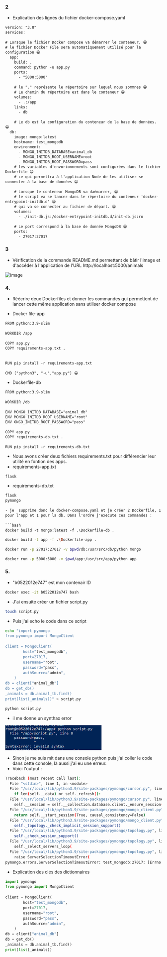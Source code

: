 ### 2

- Explication des lignes du fichier docker-compose.yaml

```
version: "3.8"
services:

# Lorsque le fichier Docker compose va démarrer le conteneur, 😀
# le fichier Docker File sera automatiquement utilisé pour la configuration 😀
  app:
    build: .
    command: python -u app.py
    ports:
      - "5000:5000"
      
    # le "." représente le répertoire sur lequel nous sommnes 😀
    # Le chemin du répertoire est dans le conteneur 😀
    volumes:
      - .:/app
    links:
      - db
    
    # Le db est la configuration du conteneur de la base de données. 😀
  db:
    image: mongo:latest 
    hostname: test_mongodb 
    environment:
      - MONGO_INITDB_DATABASE=animal_db
      - MONGO_INITDB_ROOT_USERNAME=root
      - MONGO_INITDB_ROOT_PASSWORD=pass
    # les variables d'envorionnements sont configurées dans le fichier Dockerfile 😀
    # ce qui permettra à l'application Node de les utiliser se connecter à la base de données 😀

    # Lorsque le conteneur MongoDB va daémarrer, 😀
    # le script va se lancer dans le répertoire du conteneur 'docker-entrypoint-initdb.d' 😀
    # qui va se connecter au fichier de départ. 😀
    volumes:
      - ./init-db.js:/docker-entrypoint-initdb.d/init-db.js:ro

    # Le port correspond à la base de donnée MongoDB 😀
    ports: 
      - 27017:27017
```
### 3

- Vérification de la commande README.md permettant de bâtir l'image et d'accéder à l'application de l'URL http://localhost:5000/animals

![image](https://github.com/Sombra26/docker-1-project-part-2/assets/108517832/8c06855f-97c5-4531-9440-342658e0a1e4)

### 4.
- Réécrire deux Dockerfiles et donner les commandes qui permettent de lancer cette même application sans utiliser docker compose

- Docker file-app

```
FROM python:3.9-slim

WORKDIR /app

COPY app.py .
COPY requirements-app.txt .


RUN pip install -r requirements-app.txt

CMD ["python3", "-u","app.py"] 😀
```
- Dockerfile-db

```
FROM python:3.9-slim

WORKDIR /db

ENV MONGO_INITDB_DATABASE="animal_db"
ENV MONGO_INITDB_ROOT_USERNAME="root"
ENV ONGO_INITDB_ROOT_PASSWORD="pass"

COPY app.py .
COPY requirements-db.txt .

RUN pip install -r requirements-db.txt
```
- Nous avons créer deux fichiers requirements.txt pour différencier leur utilité en fontion des apps.
- requirements-app.txt
```
flask
```

- requirements-db.txt
```
flask
pymongo

- je  supprime donc le docker-compose.yaml et je créer 2 Dockerfile, 1 pour l'app et 1 pour la db. Dans l'ordre j'execute ces commandes :

```bash
docker build -t mongo:latest -f .\Dockerfile-db .
```

```bash
docker build -t app -f .\Dockerfile-app .
```

```bash
docker run -p 27017:27017 -v $pwd/db:/usr/src/db/python mongo
```

```bash
docker run -p 5000:5000 -v $pwd/app:/usr/src/app/python app
```

### 5.

- "b0522012e747" est mon contenair ID

```bash
docker exec -it b0522012e747 bash
```

- J'ai ensuite créer un fichier script.py

```bash
touch script.py
```

- Puis j'ai echo le code dans ce script 

```bash
echo "import pymongo
from pymongo import MongoClient

client = MongoClient(
        host="test_mongodb",
        port=27017,
        username="root",
        password="pass",
        authSource="admin",
    )
db = client["animal_db"]
db = get_db()
_animals = db.animal_tb.find()
print(list(_animals))" > script.py
```

```bash
python script.py
```

- il me donne un synthax error 

![Alt text](image.png)

- Sinon je me suis mit dans une console python puis j'ai coller le code dans cette console, là aussi j'ai eu une erreur.
- Voici l'output :

```bash
Traceback (most recent call last):
  File "<stdin>", line 1, in <module>
  File "/usr/local/lib/python3.9/site-packages/pymongo/cursor.py", line 1251, in next
    if len(self.__data) or self._refresh():
  File "/usr/local/lib/python3.9/site-packages/pymongo/cursor.py", line 1142, in _refresh
    self.__session = self.__collection.database.client._ensure_session()
  File "/usr/local/lib/python3.9/site-packages/pymongo/mongo_client.py", line 1758, in _ensure_session
    return self.__start_session(True, causal_consistency=False)
  File "/usr/local/lib/python3.9/site-packages/pymongo/mongo_client.py", line 1703, in __start_session
    self._topology._check_implicit_session_support()
  File "/usr/local/lib/python3.9/site-packages/pymongo/topology.py", line 538, in _check_implicit_session_support
    self._check_session_support()
  File "/usr/local/lib/python3.9/site-packages/pymongo/topology.py", line 554, in _check_session_support
    self._select_servers_loop(
  File "/usr/local/lib/python3.9/site-packages/pymongo/topology.py", line 238, in _select_servers_loop
    raise ServerSelectionTimeoutError(
pymongo.errors.ServerSelectionTimeoutError: test_mongodb:27017: [Errno -2] Name or service not known, Timeout: 30s, Topology Description: <TopologyDescription id: 64cb727a8cee9def05ce4da4, topology_type: Unknown, servers: [<ServerDescription ('test_mongodb', 27017) server_type: Unknown, rtt: None, error=AutoReconnect('test_mongodb:27017: [Errno -2] Name or service not known')>]>
```

- Explication des clés des dictionnaires

```python
import pymongo
from pymongo import MongoClient

client = MongoClient(
        host="test_mongodb",
        port=27017,
        username="root",
        password="pass",
        authSource="admin",
    )
db = client["animal_db"]
db = get_db()
_animals = db.animal_tb.find()
print(list(_animals))
```
